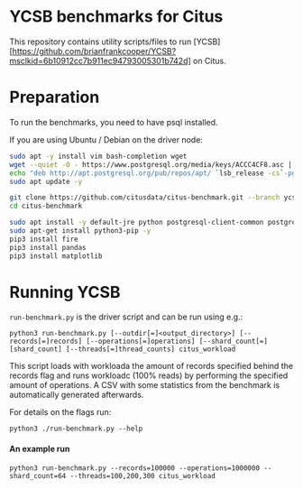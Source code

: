 # YCSB benchmarks for Citus

This repository contains utility scripts/files to run [YCSB][https://github.com/brianfrankcooper/YCSB?msclkid=6b10912cc7b911ec94793005301b742d] on Citus.

# Preparation

To run the benchmarks, you need to have psql installed.

If you are using Ubuntu / Debian on the driver node:

```bash
sudo apt -y install vim bash-completion wget
wget --quiet -O - https://www.postgresql.org/media/keys/ACCC4CF8.asc | sudo apt-key add -
echo "deb http://apt.postgresql.org/pub/repos/apt/ `lsb_release -cs`-pgdg main" |sudo tee  /etc/apt/sources.list.d/pgdg.list
sudo apt update -y

git clone https://github.com/citusdata/citus-benchmark.git --branch ycsb-model
cd citus-benchmark

sudo apt install -y default-jre python postgresql-client-common postgresql-client-14
sudo apt-get install python3-pip -y
pip3 install fire
pip3 install pandas
pip3 install matplotlib
```

# Running YCSB

`run-benchmark.py` is the driver script and can be run using e.g.:

```
python3 run-benchmark.py [--outdir[=]<output_directory>] [--records[=]records] [--operations[=]operations] [--shard_count[=][shard_count] [--threads[=]thread_counts] citus_workload
```

This script loads with workloada the amount of records specified behind the records flag and runs workloadc (100% reads) by performing the specified amount of operations. A CSV with some statistics from the benchmark is automatically generated afterwards.

For details on the flags run:

```
python3 ./run-benchmark.py --help
```

#### An example run

```
python3 run-benchmark.py --records=100000 --operations=1000000 --shard_count=64 --threads=100,200,300 citus_workload
```


